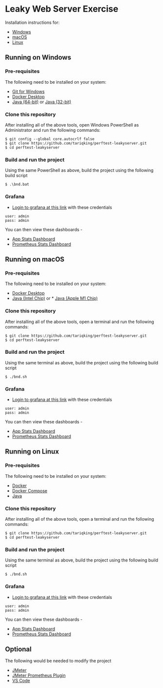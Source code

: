 # Leaky Web Server Exercise

Installation instructions for:

* [Windows](#running-on-windows)
* [macOS](#running-on-macos)
* [Linux](#running-on-linux)

## Running on Windows

### Pre-requisites

The following need to be installed on your system:

* [Git for Windows](https://git-scm.com/download/win)
* [Docker Desktop](https://www.docker.com/products/docker-desktop)
* [Java (64-bit)](https://cdn.azul.com/zulu/bin/zulu8.56.0.21-ca-jdk8.0.302-win_x64.msi) or [Java (32-bit)](https://cdn.azul.com/zulu/bin/zulu8.56.0.21-ca-jdk8.0.302-win_i686.msi)

### Clone this repository

After installing all of the above tools, open Windows PowerShell as Administrator and run the following commands:

```shell
$ git config --global core.autocrlf false
$ git clone https://github.com/tariqking/perftest-leakyserver.git
$ cd perftest-leakyserver
```

### Build and run the project

Using the same PowerShell as above, build the project using the following build script

```shell
$ .\bnd.bat
```

### Grafana

* [Login to grafana at this link](http://127.0.0.1:3000/login) with these credentials

```
user: admin
pass: admin
```

You can then view these dashboards - 
* [App Stats Dashboard](http://localhost:3000/d/17kOE7Onk/spring-boot-app?orgId=1&refresh=30s&from=now-15m&to=now)
* [Prometheus Stats Dashboard](http://localhost:3000/d/UDdpyzz7z/prometheus-stats?orgId=1&refresh=5s&from=now-15m&to=now)

## Running on macOS

### Pre-requisites

The following need to be installed on your system:

* [Docker Desktop](https://www.docker.com/products/docker-desktop)
* [Java (Intel Chip)](https://cdn.azul.com/zulu/bin/zulu8.56.0.21-ca-jdk8.0.302-macosx_x64.dmg) or * [Java (Apple M1 Chip)](https://cdn.azul.com/zulu/bin/zulu8.56.0.23-ca-jdk8.0.302-macosx_aarch64.dmg)

### Clone this repository

After installing all of the above tools, open a terminal and run the following commands:

```shell
$ git clone https://github.com/tariqking/perftest-leakyserver.git
$ cd perftest-leakyserver
```

### Build and run the project

Using the same terminal as above, build the project using the following build script

```shell
$ ./bnd.sh
```

### Grafana

* [Login to grafana at this link](http://127.0.0.1:3000/login) with these credentials

```
user: admin
pass: admin
```

You can then view these dashboards - 
* [App Stats Dashboard](http://localhost:3000/d/17kOE7Onk/spring-boot-app?orgId=1&refresh=30s&from=now-15m&to=now)
* [Prometheus Stats Dashboard](http://localhost:3000/d/UDdpyzz7z/prometheus-stats?orgId=1&refresh=5s&from=now-15m&to=now)

## Running on Linux

### Pre-requisites

The following need to be installed on your system:

* [Docker](https://docs.docker.com/get-docker/)
* [Docker Compose](https://docs.docker.com/compose/install/)
* [Java](https://www.azul.com/downloads/?version=java-8-lts&os=linux&package=jdk)

### Clone this repository

After installing all of the above tools, open a terminal and run the following commands:

```shell
$ git clone https://github.com/tariqking/perftest-leakyserver.git
$ cd perftest-leakyserver
```

### Build and run the project

Using the same terminal as above, build the project using the following build script

```shell
$ ./bnd.sh
```

### Grafana

* [Login to grafana at this link](http://127.0.0.1:3000/login) with these credentials

```
user: admin
pass: admin
```

You can then view these dashboards - 
* [App Stats Dashboard](http://localhost:3000/d/17kOE7Onk/spring-boot-app?orgId=1&refresh=30s&from=now-15m&to=now)
* [Prometheus Stats Dashboard](http://localhost:3000/d/UDdpyzz7z/prometheus-stats?orgId=1&refresh=5s&from=now-15m&to=now)

## Optional

The following would be needed to modify the project

* [JMeter](https://jmeter.apache.org/download_jmeter.cgi)
* [JMeter Prometheus Plugin](https://github.com/johrstrom/jmeter-prometheus-plugin/releases)
* [VS Code](https://code.visualstudio.com/download)
